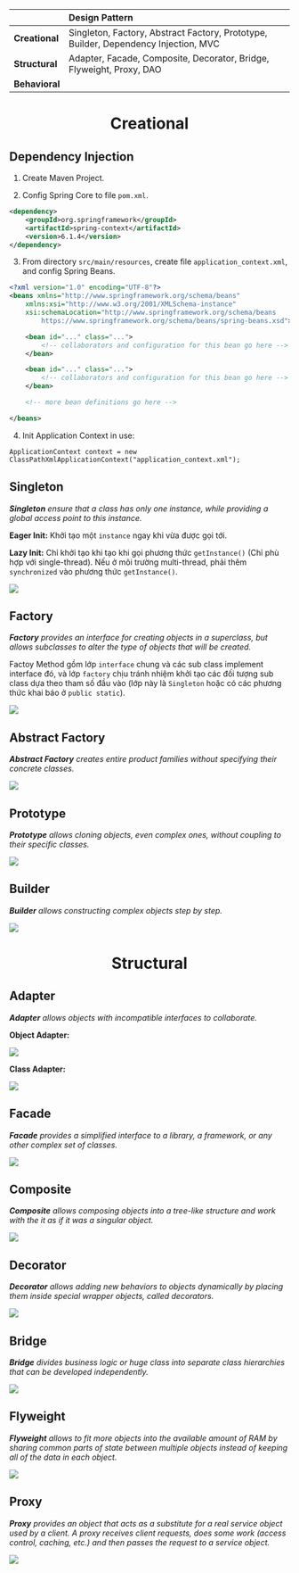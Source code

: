 |                | Design Pattern                                                                      |
| :------------- | :---------------------------------------------------------------------------------- |
| **Creational** | Singleton, Factory, Abstract Factory, Prototype, Builder, Dependency Injection, MVC |
| **Structural** | Adapter, Facade, Composite, Decorator, Bridge, Flyweight, Proxy, DAO                |
| **Behavioral** |                                                                                     |

<h1 align="center">Creational</h1>

<h2>Dependency Injection</h2>

1. Create Maven Project.

2. Config Spring Core to file `pom.xml`.

```xml
<dependency>
    <groupId>org.springframework</groupId>
    <artifactId>spring-context</artifactId>
    <version>6.1.4</version>
</dependency>
```

3. From directory `src/main/resources`, create file `application_context.xml`, and config Spring Beans.

```xml
<?xml version="1.0" encoding="UTF-8"?>
<beans xmlns="http://www.springframework.org/schema/beans"
	xmlns:xsi="http://www.w3.org/2001/XMLSchema-instance"
	xsi:schemaLocation="http://www.springframework.org/schema/beans
		https://www.springframework.org/schema/beans/spring-beans.xsd">

	<bean id="..." class="...">
		<!-- collaborators and configuration for this bean go here -->
	</bean>

	<bean id="..." class="...">
		<!-- collaborators and configuration for this bean go here -->
	</bean>

	<!-- more bean definitions go here -->

</beans>
```

4. Init Application Context in use:

```
ApplicationContext context = new ClassPathXmlApplicationContext("application_context.xml");
```

<h2>Singleton</h2>
<i><b>Singleton</b> ensure that a class has only one instance, while providing a global access point to this instance.</i>

<br>

**Eager Init:** Khởi tạo một `instance` ngay khi vừa được gọi tới.

**Lazy Init:** Chỉ khởi tạo khi tạo khi gọi phương thức `getInstance()` (Chỉ phù hợp với single-thread). Nếu ở môi trường multi-thread, phải thêm `synchronized` vào phương thức `getInstance()`.

![](https://refactoring.guru/images/patterns/diagrams/singleton/structure-en.png?id=4e4306d3a90f40d74c7a4d2d2506b8ec)

<h2>Factory</h2>
<i><b>Factory</b> provides an interface for creating objects in a superclass, but allows subclasses to alter the type of objects that will be created.</i>

<br>

Factoy Method gồm lớp `interface` chung và các sub class implement interface đó, và lớp `factory` chịu tránh nhiệm khởi tạo các đối tượng sub class dựa theo tham số đầu vào (lớp này là `Singleton` hoặc có các phương thức khai báo ở `public static`).

![](https://refactoring.guru/images/patterns/diagrams/factory-method/structure.png?id=4cba0803f42517cfe8548c9bc7dc4c9b)

<h2>Abstract Factory</h2>
<i><b>Abstract Factory</b> creates entire product families without specifying their concrete classes.</i>

![](https://refactoring.guru/images/patterns/diagrams/abstract-factory/structure.png?id=a3112cdd98765406af94595a3c5e7762)

<h2>Prototype</h2>
<i><b>Prototype</b> allows cloning objects, even complex ones, without coupling to their specific classes.</i>

![](https://refactoring.guru/images/patterns/diagrams/prototype/structure.png?id=088102c5e9785ff45debbbce86f4df81)

<h2>Builder</h2>
<i><b>Builder</b> allows constructing complex objects step by step.</i>

![](https://refactoring.guru/images/patterns/diagrams/builder/structure.png?id=fe9e23559923ea0657aa5fe75efef333)

<h1 align="center">Structural</h1>

<h2>Adapter</h2>
<i><b>Adapter</b> allows objects with incompatible interfaces to collaborate.</i>

**Object Adapter:**

![](https://refactoring.guru/images/patterns/diagrams/adapter/structure-object-adapter.png?id=33dffbe3aece294162440c7ddd3d5d4f)

**Class Adapter:**

![](https://refactoring.guru/images/patterns/diagrams/adapter/structure-class-adapter.png?id=e1c60240508146ed3b98ac562cc8e510)

<h2>Facade</h2>
<i><b>Facade</b> provides a simplified interface to a library, a framework, or any other complex set of classes.</i>

![](https://refactoring.guru/images/patterns/diagrams/facade/structure.png?id=258401362234ac77a2aaf1cde62339e7)

<h2>Composite</h2>
<i><b>Composite</b> allows composing objects into a tree-like structure and work with the it as if it was a singular object.</i>

![](https://gpcoder.com/wp-content/uploads/2018/11/design-patterns-composite-diagram.png)

<h2>Decorator</h2>
<i><b>Decorator</b> allows adding new behaviors to objects dynamically by placing them inside special wrapper objects, called decorators.</i>

![](https://refactoring.guru/images/patterns/diagrams/decorator/structure.png?id=8c95d894aecce5315cc1b12093a7ea0c)

<h2>Bridge</h2>
<i><b>Bridge</b> divides business logic or huge class into separate class hierarchies that can be developed independently.</i>

![](https://refactoring.guru/images/patterns/diagrams/bridge/structure-en.png?id=827afa4b40008dc29d26fe0f4d41b9cc)

<h2>Flyweight</h2>
<i><b>Flyweight</b> allows to fit more objects into the available amount of RAM by sharing common parts of state between multiple objects instead of keeping all of the data in each object.</i>

![](https://refactoring.guru/images/patterns/diagrams/flyweight/structure.png?id=c1e7e1748f957a4792822f902bc1d420)

<h2>Proxy</h2>
<i><b>Proxy</b> provides an object that acts as a substitute for a real service object used by a client. A proxy receives client requests, does some work (access control, caching, etc.) and then passes the request to a service object.</i>

![](https://refactoring.guru/images/patterns/diagrams/proxy/structure.png?id=f2478a82a84e1a1e512a8414bf1abd1c)